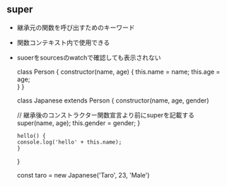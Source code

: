 ## super
- 継承元の関数を呼び出すためのキーワード
- 関数コンテキスト内で使用できる

- suoerをsourcesのwatchで確認しても表示されない

    class Person {
      constructor(name, age) {
        this.name = name;
        this.age = age;  
      }
    }
  
    class Japanese extends Person {
      constructor(name, age, gender)
  
    // 継承後のコンストラクター関数宣言より前にsuperを記載する
        super(name, age);
        this.gender = gender; 
      }
    
      hello() {
      console.log('hello' + this.name);
      }
    }
    
    const taro = new Japanese('Taro', 23, 'Male')
